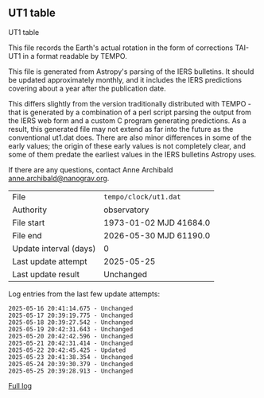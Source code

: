 
## UT1 table

UT1 table

This file records the Earth's actual rotation in the form of
corrections TAI-UT1 in a format readable by TEMPO.

This file is generated from Astropy's parsing of the IERS
bulletins. It should be updated approximately monthly, and it
includes the IERS predictions covering about a year after the
publication date.

This differs slightly from the version traditionally distributed
with TEMPO - that is generated by a combination of a perl script
parsing the output from the IERS web form and a custom C program
generating predictions. As a result, this generated file may not
extend as far into the future as the conventional ut1.dat does.
There are also minor differences in some of the early values; the
origin of these early values is not completely clear, and some of
them predate the earliest values in the IERS bulletins Astropy uses.

If there are any questions, contact Anne Archibald
<anne.archibald@nanograv.org>.

|     |     |
|:--- |:--- |
| File | `tempo/clock/ut1.dat` |
| Authority | observatory |
| File start | 1973-01-02 MJD 41684.0 |
| File end | 2026-05-30 MJD 61190.0 |
| Update interval (days) | 0 |
| Last update attempt | 2025-05-25 |
| Last update result | Unchanged |

Log entries from the last few update attempts:
```
2025-05-16 20:41:14.675 - Unchanged
2025-05-17 20:39:19.775 - Unchanged
2025-05-18 20:39:27.542 - Unchanged
2025-05-19 20:42:31.643 - Unchanged
2025-05-20 20:42:42.596 - Unchanged
2025-05-21 20:42:31.414 - Unchanged
2025-05-22 20:42:45.425 - Updated
2025-05-23 20:41:38.354 - Unchanged
2025-05-24 20:39:30.379 - Unchanged
2025-05-25 20:39:28.913 - Unchanged
```
[Full log](https://raw.githubusercontent.com/ipta/pulsar-clock-corrections/main/log/tempo/clock/ut1.dat.log)

